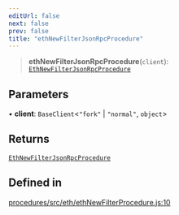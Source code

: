 ```yaml
---
editUrl: false
next: false
prev: false
title: "ethNewFilterJsonRpcProcedure"
---
```


> **ethNewFilterJsonRpcProcedure**(`client`): [`EthNewFilterJsonRpcProcedure`](/reference/tevm/procedures/type-aliases/ethnewfilterjsonrpcprocedure/)

## Parameters

• **client**: `BaseClient`\<`"fork"` \| `"normal"`, `object`\>

## Returns

[`EthNewFilterJsonRpcProcedure`](/reference/tevm/procedures/type-aliases/ethnewfilterjsonrpcprocedure/)

## Defined in

[procedures/src/eth/ethNewFilterProcedure.js:10](https://github.com/evmts/tevm-monorepo/blob/main/packages/procedures/src/eth/ethNewFilterProcedure.js#L10)
